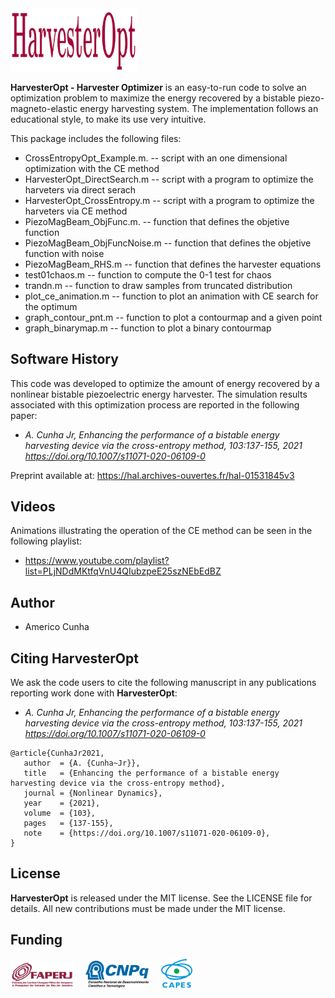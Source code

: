 <img src="logo/HarvesterOpt.png" width="40%">

**HarvesterOpt - Harvester Optimizer** is an easy-to-run code to solve an optimization problem to maximize the energy recovered by a bistable piezo-magneto-elastic energy harvesting system. The implementation follows an educational style, to make its use very intuitive. 

This package includes the following files:
* CrossEntropyOpt_Example.m.  -- script with an one dimensional optimization with the CE method
* HarvesterOpt_DirectSearch.m -- script with a program to optimize the harveters via direct serach
* HarvesterOpt_CrossEntropy.m -- script with a program to optimize the harveters via CE method
* PiezoMagBeam_ObjFunc.m.     -- function that defines the objetive function
* PiezoMagBeam_ObjFuncNoise.m -- function that defines the objetive function with noise
* PiezoMagBeam_RHS.m          -- function that defines the harvester equations
* test01chaos.m               -- function to compute the 0-1 test for chaos
* trandn.m                    -- function to draw samples from truncated distribution
* plot_ce_animation.m         -- function to plot an animation with CE search for the optimum
* graph_contour_pnt.m         -- function to plot a contourmap and a given point
* graph_binarymap.m           -- function to plot a binary contourmap

## Software History

This code was developed to optimize the amount of energy recovered by a nonlinear bistable piezoelectric energy harvester. The simulation results associated with this optimization process are reported in the following paper:
- *A. Cunha Jr, Enhancing the performance of a bistable energy harvesting device via the cross-entropy method, 103:137-155, 2021 https://doi.org/10.1007/s11071-020-06109-0*

Preprint available at: https://hal.archives-ouvertes.fr/hal-01531845v3

## Videos
Animations illustrating the operation of the CE method can be seen in the following playlist:
- https://www.youtube.com/playlist?list=PLjNDdMKtfqVnU4QIubzpeE25szNEbEdBZ


## Author
- Americo Cunha

## Citing HarvesterOpt
We ask the code users to cite the following manuscript in any publications reporting work done with **HarvesterOpt**:
- *A. Cunha Jr, Enhancing the performance of a bistable energy harvesting device via the cross-entropy method, 103:137-155, 2021 https://doi.org/10.1007/s11071-020-06109-0*

```
@article{CunhaJr2021,
   author  = {A. {Cunha~Jr}},
   title   = {Enhancing the performance of a bistable energy harvesting device via the cross-entropy method},
   journal = {Nonlinear Dynamics},
   year    = {2021},
   volume  = {103},
   pages   = {137-155},
   note    = {https://doi.org/10.1007/s11071-020-06109-0},
}
```

## License
**HarvesterOpt** is released under the MIT license. See the LICENSE file for details. All new contributions must be made under the MIT license.

## Funding

<img src="logo/faperj.jpg" width="20%"> &nbsp; &nbsp; <img src="logo/cnpq.png" width="20%"> &nbsp; &nbsp; <img src="logo/capes.png" width="10%">
